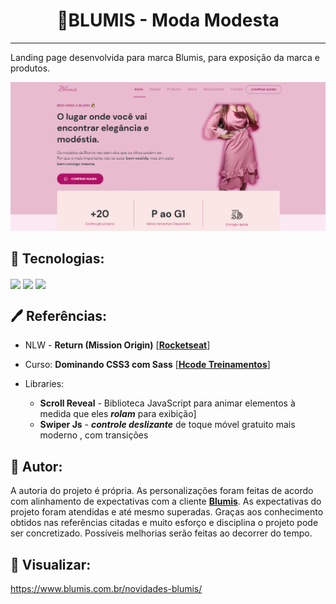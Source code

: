 <h1 align=center>👗BLUMIS - Moda Modesta</h1>

___

Landing page desenvolvida para marca Blumis, para exposição da marca e produtos.

![lp-blumis.png](./assets/screenshot/lp-blumis.png)

## 🔧 Tecnologias:

<img src="https://img.shields.io/badge/HTML5-E34F26?style=for-the-badge&logo=html5&logoColor=white" align=center>
<img src="https://img.shields.io/badge/CSS3-1572B6?style=for-the-badge&logo=css3&logoColor=white" align=center>
<img src="https://img.shields.io/badge/JavaScript-F7DF1E?style=for-the-badge&logo=javascript&logoColor=black" align=center>


## 🖊️ Referências:

- NLW - **Return (Mission Origin)** [**[Rocketseat](https://rocketseat.com.br/)**]
- Curso: **Dominando CSS3 com Sass** [**[Hcode Treinamentos](https://hcode.com.br/cursos/css-3)**]
- Libraries:

    - **Scroll Reveal** - Biblioteca JavaScript para animar elementos à medida que eles ***rolam*** para exibição]
    - **Swiper Js** - ***controle deslizante*** de toque móvel gratuito mais moderno , com transições

## 📝 Autor:

A autoria do projeto é própria. As personalizações foram feitas de acordo com alinhamento de expectativas com a cliente **[Blumis](https://www.blumis.com.br/)**. As expectativas do projeto foram atendidas e até mesmo superadas. Graças aos conhecimento obtidos nas referências citadas e muito esforço e disciplina o projeto pode ser concretizado. Possíveis melhorias serão feitas ao decorrer do tempo.

## 📱 Visualizar:
https://www.blumis.com.br/novidades-blumis/